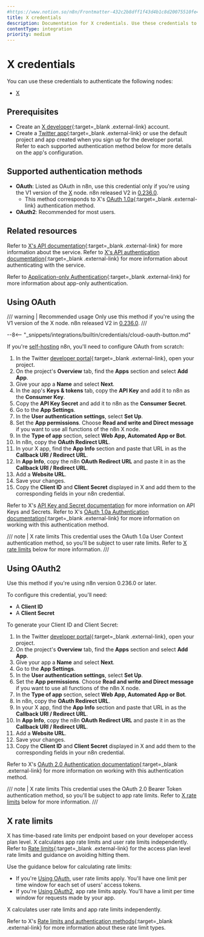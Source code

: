 ```yaml
---
#https://www.notion.so/n8n/Frontmatter-432c2b8dff1f43d4b1c8d20075510fe4
title: X credentials
description: Documentation for X credentials. Use these credentials to authenticate X in n8n, a workflow automation platform.
contentType: integration
priority: medium
---
```


# X credentials

You can use these credentials to authenticate the following nodes:

- [X](/integrations/builtin/app-nodes/n8n-nodes-base.twitter/)

## Prerequisites

- Create an [X developer](https://developer.x.com/en){:target=_blank .external-link} account.
- Create a [Twitter app](https://developer.x.com/en/docs/apps){:target=_blank .external-link} or use the default project and app created when you sign up for the developer portal. Refer to each supported authentication method below for more details on the app's configuration.

## Supported authentication methods

- **OAuth**: Listed as OAuth in n8n, use this credential only if you're using the V1 version of the [X](/integrations/builtin/app-nodes/n8n-nodes-base.twitter/) node. n8n released V2 in [0.236.0](/release-notes/0-x/#n8n02360).
    - This method corresponds to X's [OAuth 1.0a](https://developer.x.com/en/docs/authentication/oauth-1-0a){:target=_blank .external-link} authentication method.
- **OAuth2**: Recommended for most users.

## Related resources

Refer to [X's API documentation](https://developer.x.com/en/docs/twitter-api){:target=_blank .external-link} for more information about the service. Refer to [X's API authentication documentation](https://developer.x.com/en/docs/authentication/overview){:target=_blank .external-link} for more information about authenticating with the service.

Refer to [Application-only Authentication](https://developer.twitter.com/en/docs/authentication/oauth-2-0/application-only){:target=_blank .external-link} for more information about app-only authentication.

## Using OAuth

/// warning | Recommended usage
Only use this method if you're using the V1 version of the X node. n8n released V2 in [0.236.0](/release-notes/0-x/#n8n02360). 
///

--8<-- "_snippets/integrations/builtin/credentials/cloud-oauth-button.md"

If you're [self-hosting](/hosting/) n8n, you'll need to configure OAuth from scratch:

1. In the Twitter [developer portal](https://developer.x.com/en/portal/dashboard){:target=_blank .external-link}, open your project.
2. On the project's **Overview** tab, find the **Apps** section and select **Add App**.
3. Give your app a **Name** and select **Next**.
1. In the app's **Keys & tokens** tab, copy the **API Key** and add it to n8n as the **Consumer Key**.
3. Copy the **API Key Secret** and add it to n8n as the **Consumer Secret**.
1. Go to the **App Settings**.
4. In the **User authentication settings**, select **Set Up**.
1. Set the **App permissions**. Choose **Read and write and Direct message** if you want to use all functions of the n8n X node.
5. In the **Type of app** section, select **Web App, Automated App or Bot**.
1. In n8n, copy the **OAuth Redirect URL**.
7. In your X app, find the **App Info** section and paste that URL in as the **Callback URI / Redirect URL**.
6. In **App Info**, copy the n8n **OAuth Redirect URL** and paste it in as the **Callback URI / Redirect URL**.
7. Add a **Website URL**.
8. Save your changes.
1. Copy the **Client ID** and **Client Secret** displayed in X and add them to the corresponding fields in your n8n credential.

Refer to X's [API Key and Secret documentation](https://developer.x.com/en/docs/authentication/oauth-1-0a/api-key-and-secret) for more information on API Keys and Secrets. Refer to X's [OAuth 1.0a Authentication documentation](https://developer.x.com/en/docs/authentication/oauth-1-0a){:target=_blank .external-link} for more information on working with this authentication method.

/// note | X rate limits
This credential uses the OAuth 1.0a User Context authentication method, so you'll be subject to user rate limits. Refer to [X rate limits](#x-rate-limits) below for more information.
///

## Using OAuth2

Use this method if you're using n8n version 0.236.0 or later.

To configure this credential, you'll need:

- A **Client ID**
- A **Client Secret**

To generate your Client ID and Client Secret:

1. In the Twitter [developer portal](https://developer.x.com/en/portal/dashboard){:target=_blank .external-link}, open your project.
2. On the project's **Overview** tab, find the **Apps** section and select **Add App**.
3. Give your app a **Name** and select **Next**.
1. Go to the **App Settings**.
4. In the **User authentication settings**, select **Set Up**.
1. Set the **App permissions**. Choose **Read and write and Direct message** if you want to use all functions of the n8n X node.
5. In the **Type of app** section, select **Web App, Automated App or Bot**.
1. In n8n, copy the **OAuth Redirect URL**.
7. In your X app, find the **App Info** section and paste that URL in as the **Callback URI / Redirect URL**.
6. In **App Info**, copy the n8n **OAuth Redirect URL** and paste it in as the **Callback URI / Redirect URL**.
7. Add a **Website URL**.
8. Save your changes.
1. Copy the **Client ID** and **Client Secret** displayed in X and add them to the corresponding fields in your n8n credential.

Refer to X's [OAuth 2.0 Authentication documentation](https://developer.x.com/en/docs/authentication/oauth-2-0){:target=_blank .external-link} for more information on working with this authentication method.

/// note | X rate limits
This credential uses the OAuth 2.0 Bearer Token authentication method, so you'll be subject to app rate limits. Refer to [X rate limits](#x-rate-limits) below for more information.
///

## X rate limits

X has time-based rate limits per endpoint based on your developer access plan level. X calculates app rate limits and user rate limits independently. Refer to [Rate limits](https://developer.x.com/en/docs/twitter-api/rate-limits){:target=_blank .external-link} for the access plan level rate limits and guidance on avoiding hitting them.

Use the guidance below for calculating rate limits:

- If you're [Using OAuth](#using-oauth), user rate limits apply. You'll have one limit per time window for each set of users' access tokens.
- If you're [Using OAuth2](#using-oauth2), app rate limits apply. You'll have a limit per time window for requests made by your app.

X calculates user rate limits and app rate limits independently.

Refer to X's [Rate limits and authentication methods](https://developer.x.com/en/docs/twitter-api/rate-limits#auth){:target=_blank .external-link} for more information about these rate limit types.

